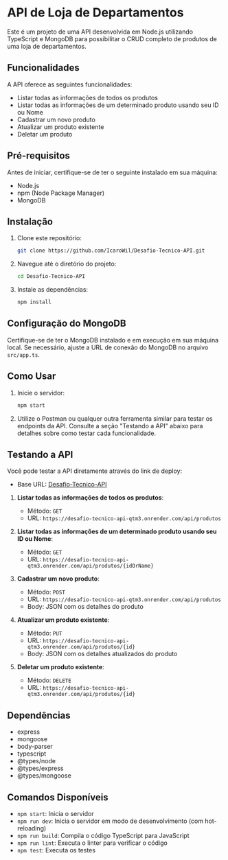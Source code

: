 # API de Loja de Departamentos

Este é um projeto de uma API desenvolvida em Node.js utilizando TypeScript e MongoDB para possibilitar o CRUD completo de produtos de uma loja de departamentos.

## Funcionalidades

A API oferece as seguintes funcionalidades:

- Listar todas as informações de todos os produtos
- Listar todas as informações de um determinado produto usando seu ID ou Nome
- Cadastrar um novo produto
- Atualizar um produto existente
- Deletar um produto

## Pré-requisitos

Antes de iniciar, certifique-se de ter o seguinte instalado em sua máquina:

- Node.js
- npm (Node Package Manager)
- MongoDB

## Instalação

1. Clone este repositório:

   ```bash
   git clone https://github.com/IcaroWil/Desafio-Tecnico-API.git
   ```

2. Navegue até o diretório do projeto:

   ```bash
   cd Desafio-Tecnico-API
   ```

3. Instale as dependências:

   ```bash
   npm install
   ```

## Configuração do MongoDB

Certifique-se de ter o MongoDB instalado e em execução em sua máquina local. Se necessário, ajuste a URL de conexão do MongoDB no arquivo `src/app.ts`.

## Como Usar

1. Inicie o servidor:

   ```bash
   npm start
   ```

2. Utilize o Postman ou qualquer outra ferramenta similar para testar os endpoints da API. Consulte a seção "Testando a API" abaixo para detalhes sobre como testar cada funcionalidade.

## Testando a API

Você pode testar a API diretamente através do link de deploy:

   - Base URL: [Desafio-Tecnico-API](https://desafio-tecnico-api-qtm3.onrender.com/api/produtos)

1. **Listar todas as informações de todos os produtos**:
   - Método: `GET`
   - URL: `https://desafio-tecnico-api-qtm3.onrender.com/api/produtos`

2. **Listar todas as informações de um determinado produto usando seu ID ou Nome**:
   - Método: `GET`
   - URL: `https://desafio-tecnico-api-qtm3.onrender.com/api/produtos/{idOrName}`

3. **Cadastrar um novo produto**:
   - Método: `POST`
   - URL: `https://desafio-tecnico-api-qtm3.onrender.com/api/produtos`
   - Body: JSON com os detalhes do produto

4. **Atualizar um produto existente**:
   - Método: `PUT`
   - URL: `https://desafio-tecnico-api-qtm3.onrender.com/api/produtos/{id}`
   - Body: JSON com os detalhes atualizados do produto

5. **Deletar um produto existente**:
   - Método: `DELETE`
   - URL: `https://desafio-tecnico-api-qtm3.onrender.com/api/produtos/{id}`

## Dependências

- express
- mongoose
- body-parser
- typescript
- @types/node
- @types/express
- @types/mongoose

## Comandos Disponíveis

- `npm start`: Inicia o servidor
- `npm run dev`: Inicia o servidor em modo de desenvolvimento (com hot-reloading)
- `npm run build`: Compila o código TypeScript para JavaScript
- `npm run lint`: Executa o linter para verificar o código
- `npm test`: Executa os testes